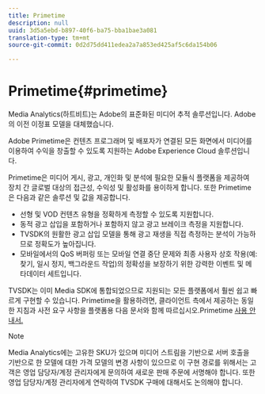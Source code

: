 ```yaml
---
title: Primetime
description: null
uuid: 3d5a5ebd-b897-40f6-ba75-bba1bae3a081
translation-type: tm+mt
source-git-commit: 0d2d75dd411edea2a7a853ed425af5c6da154b06

---
```



# Primetime{#primetime}

Media Analytics(하트비트)는 Adobe의 표준화된 미디어 추적 솔루션입니다. Adobe의 이전 이정표 모델을 대체했습니다.

Adobe Primetime은 컨텐츠 프로그래머 및 배포자가 연결된 모든 화면에서 미디어를 이용하여 수익을 창출할 수 있도록 지원하는 Adobe Experience Cloud 솔루션입니다.

Primetime은 미디어 게시, 광고, 개인화 및 분석에 필요한 모듈식 플랫폼을 제공하여 장치 간 글로벌 대상의 접근성, 수익성 및 활성화를 용이하게 합니다. 또한 Primetime은 다음과 같은 솔루션 및 값을 제공합니다.

* 선형 및 VOD 컨텐츠 유형을 정확하게 측정할 수 있도록 지원합니다.
* 동적 광고 삽입을 포함하거나 포함하지 않고 광고 브레이크 측정을 지원합니다.
* TVSDK의 원활한 광고 삽입 모델을 통해 광고 재생을 직접 측정하는 분석이 가능하므로 정확도가 높아집니다.
* 모바일에서의 QoS 버퍼링 또는 모바일 연결 중단 문제와 최종 사용자 상호 작용(예: 찾기, 일시 정지, 백그라운드 작업)의 정확성을 보장하기 위한 강력한 이벤트 및 메타데이터 세트입니다.
<!--
* Integrated support for Nielsen DTVR (linear) with ID3 metadata and DCR with CMS metadata.
-->

TVSDK는 이미 Media SDK에 통합되었으므로 지원되는 모든 플랫폼에서 훨씬 쉽고 빠르게 구현할 수 있습니다. <!--Primetime also supports the partnership with Nielsen.--> Primetime을 활용하려면, 클라이언트 측에서 [](/help/intro-to-ava/implementation-paths/client-side-path.md) 제공하는 동일한 지침과 사전 요구 사항을 플랫폼용 다음 문서와 함께 따르십시오.Primetime [사용 안내서.](https://helpx.adobe.com/primetime/user-guide.html)

>[!NOTE]
>
>Media Analytics에는 고유한 SKU가 있으며 미디어 스트림을 기반으로 서버 호출을 기반으로 한 모델에 대한 가격 모델의 변경 사항이 있으므로 이 구현 경로를 위해서는 고객은 영업 담당자/계정 관리자에게 문의하여 새로운 판매 주문에 서명해야 합니다. 또한 영업 담당자/계정 관리자에게 연락하여 TVSDK 구매에 대해서도 논의해야 합니다.
